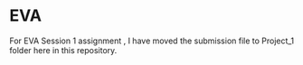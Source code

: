 # EVA

For EVA Session 1 assignment , I have moved the submission file to Project_1 folder here in this repository.
